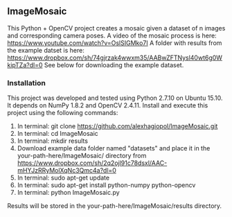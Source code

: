 ## ImageMosaic

This Python + OpenCV project creates a mosaic given a dataset of n images and corresponding camera poses. A video of the mosaic process is here: https://www.youtube.com/watch?v=OslSIGMko7I A folder with results from the example datset is here: https://www.dropbox.com/sh/74gjrzak4wwxm35/AABwZFTNysl40wt6g0WkipTZa?dl=0 See below for downloading the example dataset.

### Installation
This project was developed and tested using Python 2.7.10 on Ubuntu 15.10. It depends on NumPy 1.8.2 and OpenCV 2.4.11. Install and execute this project using the following commands:

1. In terminal: git clone https://github.com/alexhagiopol/ImageMosaic.git
2. In terminal: cd ImageMosaic
3. In terminal: mkdir results
4. Download example data folder named "datasets" and place it in the your-path-here/ImageMosaic/ directory from https://www.dropbox.com/sh/2q2ojl91c78dsxl/AAC-mHYJzRRyMolXqNc3Qmc4a?dl=0
5. In terminal: sudo apt-get update
6. In terminal: sudo apt-get install python-numpy python-opencv
7. In terminal: python ImageMosaic.py

Results will be stored in the your-path-here/ImageMosaic/results directory.


